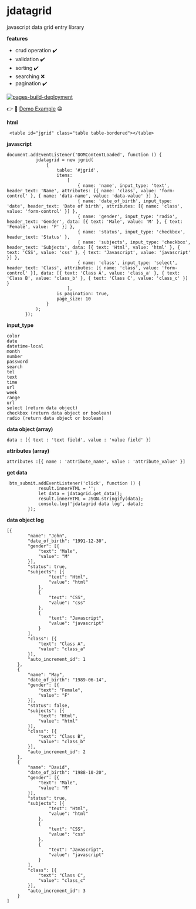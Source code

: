 # jdatagrid
javascript data grid entry library

**features**
 - crud operation :heavy_check_mark:
 - validation :heavy_check_mark:
 - sorting :heavy_check_mark:
 - searching :x:
 - pagination :heavy_check_mark:

[![pages-build-deployment](https://github.com/kyawmyoaung-dev/jdatagrid/actions/workflows/pages/pages-build-deployment/badge.svg?branch=main)](https://github.com/kyawmyoaung-dev/jdatagrid/actions/workflows/pages/pages-build-deployment)
 
:point_right: :link: [Demo Example](https://kyawmyoaung-dev.github.io/jdatagrid/) :grin:
  
**html**
```
 <table id="jgrid" class="table table-bordered"></table>
```
 **javascript**
 ```
document.addEventListener('DOMContentLoaded', function () {
            jdatagrid = new jgrid(
                {
                    table: '#jgrid',
                    items:
                        [
                            { name: 'name', input_type: 'text', header_text: 'Name', attributes: [{ name: 'class', value: 'form-control' }, { name: 'data-name', value: 'data-value' }] },
                            { name: 'date_of_birth', input_type: 'date', header_text: 'Date of birth', attributes: [{ name: 'class', value: 'form-control' }] },
                            { name: 'gender', input_type: 'radio', header_text: 'Gender', data: [{ text: 'Male', value: 'M' }, { text: 'Female', value: 'F' }] },
                            { name: 'status', input_type: 'checkbox', header_text: 'Status' },
                            { name: 'subjects', input_type: 'checkbox', header_text: 'Subjects', data: [{ text: 'Html', value: 'html' }, { text: 'CSS', value: 'css' }, { text: 'Javascript', value: 'javascript' }] },
                            { name: 'class', input_type: 'select', header_text: 'Class', attributes: [{ name: 'class', value: 'form-control' }], data: [{ text: 'Class A', value: 'class_a' }, { text: 'Class B', value: 'class_b' }, { text: 'Class C', value: 'class_c' }] }
                        ],
                    is_pagination: true,
                    page_size: 10
                }
            );
        });
 ```
  **input_type**
 ```
 color
 date
 datetime-local
 month
 number
 password
 search
 tel
 text
 time
 url
 week
 range
 url
 select (return data object)
 checkbox (return data object or boolean)
 radio (return data object or boolean)

 ```
 **data object (array)**
 ```
 data : [{ text : 'text field', value : 'value field' }]
 ```
 **attributes (array)**
 ```
 attributes :[{ name : 'attribute_name', value : 'attribute_value' }]
 ```
 **get data**
```
 btn_submit.addEventListener('click', function () {            
            result.innerHTML = '';
            let data = jdatagrid.get_data();
            result.innerHTML = JSON.stringify(data);
            console.log('jdatagrid data log', data);
        });
```

 **data object log**

```
[{
		"name": "John",
		"date_of_birth": "1991-12-30",
		"gender": [{
			"text": "Male",
			"value": "M"
		}],
		"status": true,
		"subjects": [{
				"text": "Html",
				"value": "html"
			},
			{
				"text": "CSS",
				"value": "css"
			},
			{
				"text": "Javascript",
				"value": "javascript"
			}
		],
		"class": [{
			"text": "Class A",
			"value": "class_a"
		}],
		"auto_increment_id": 1
	},
	{
		"name": "May",
		"date_of_birth": "1989-06-14",
		"gender": [{
			"text": "Female",
			"value": "F"
		}],
		"status": false,
		"subjects": [{
			"text": "Html",
			"value": "html"
		}],
		"class": [{
			"text": "Class B",
			"value": "class_b"
		}],
		"auto_increment_id": 2
	},
	{
		"name": "David",
		"date_of_birth": "1988-10-20",
		"gender": [{
			"text": "Male",
			"value": "M"
		}],
		"status": true,
		"subjects": [{
				"text": "Html",
				"value": "html"
			},
			{
				"text": "CSS",
				"value": "css"
			},
			{
				"text": "Javascript",
				"value": "javascript"
			}
		],
		"class": [{
			"text": "Class C",
			"value": "class_c"
		}],
		"auto_increment_id": 3
	}
]
```
